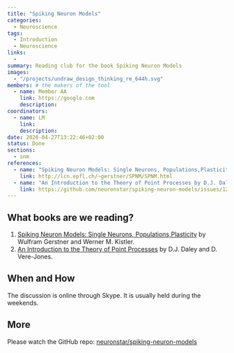 ```yaml
---
title: "Spiking Neuron Models"
categories:
  - Neuroscience
tags:
  - Introduction
  - Neuroscience
links:
  -
summary: Reading club for the book Spiking Neuron Models
images:
  - "/projects/undraw_design_thinking_re_644h.svg"
members: # the makers of the tool
  - name: Member AA
    link: https://google.com
    description:
coordinators:
  - name: LM
    link:
    description:
date: 2020-04-27T13:22:46+02:00
status: Done
sections:
  - snm
references:
  - name: "Spiking Neuron Models: Single Neurons, Populations,Plasticity by Wulfram Gerstner and Werner M. Kistler."
    link: http://lcn.epfl.ch/~gerstner/SPNM/SPNM.html
  - name: "An Introduction to the Theory of Point Processes by D.J. Daley and D. Vere-Jones."
    link: https://github.com/neuronstar/spiking-neuron-models/issues/12
---
```


## What books are we reading?

1. [Spiking Neuron Models: Single Neurons, Populations,Plasticity](http://lcn.epfl.ch/~gerstner/SPNM/SPNM.html) by Wulfram Gerstner and Werner M. Kistler.
2. [An Introduction to the Theory of Point Processes](https://github.com/neuronstar/spiking-neuron-models/issues/12) by D.J. Daley and D. Vere-Jones.

## When and How

The discussion is online through Skype. It is usually held during the weekends.

## More

Please watch the GitHub repo: [neuronstar/spiking-neuron-models](https://github.com/neuronstar/spiking-neuron-models)
